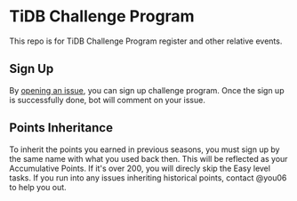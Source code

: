 # TiDB Challenge Program

This repo is for TiDB Challenge Program register and other relative events.

## Sign Up

By [opening an issue](https://github.com/tidb-challenge-program/register/issues/new?template=challenge-program-register.md&title=Challenge+Program+Register), you can sign up challenge program. Once the sign up is successfully done, bot will comment on your issue.

## Points Inheritance

To inherit the points you earned in previous seasons, you must sign up by the same name with what you used back then. This will be reflected as your Accumulative Points. If it's over 200, you will direcly skip the Easy level tasks. If you run into any issues inheriting historical points, contact @you06 to help you out.
